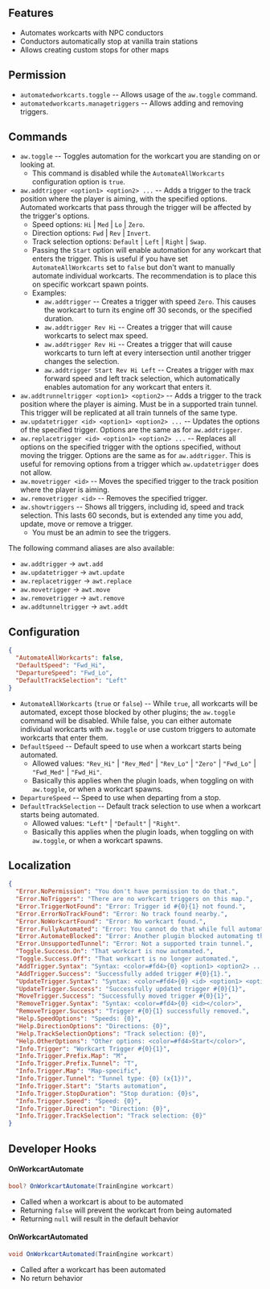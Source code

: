 ## Features

- Automates workcarts with NPC conductors
- Conductors automatically stop at vanilla train stations
- Allows creating custom stops for other maps

## Permission

- `automatedworkcarts.toggle` -- Allows usage of the `aw.toggle` command.
- `automatedworkcarts.managetriggers` -- Allows adding and removing triggers.

## Commands

- `aw.toggle` -- Toggles automation for the workcart you are standing on or looking at.
  - This command is disabled while the `AutomateAllWorkcarts` configuration option is `true`.
- `aw.addtrigger <option1> <option2> ...` -- Adds a trigger to the track position where the player is aiming, with the specified options. Automated workcarts that pass through the trigger will be affected by the trigger's options.
  - Speed options: `Hi` | `Med` | `Lo` | `Zero`.
  - Direction options: `Fwd` | `Rev` | `Invert`.
  - Track selection options: `Default` | `Left` | `Right` | `Swap`.
  - Passing the `Start` option will enable automation for any workcart that enters the trigger. This is useful if you have set `AutomateAllWorkcarts` set to `false` but don't want to manually automate individual workcarts. The recommendation is to place this on specific workcart spawn points.
  - Examples:
    - `aw.addtrigger` -- Creates a trigger with speed `Zero`. This causes the workcart to turn its engine off 30 seconds, or the specified duration.
    - `aw.addtrigger Rev Hi` -- Creates a trigger that will cause workcarts to select max speed.
    - `aw.addtrigger Rev Hi` -- Creates a trigger that will cause workcarts to turn left at every intersection until another trigger changes the selection.
    - `aw.addtrigger Start Rev Hi Left` -- Creates a trigger with max forward speed and left track selection, which automatically enables automation for any workcart that enters it.
- `aw.addtrunneltrigger <option1> <option2>` -- Adds a trigger to the track position where the player is aiming. Must be in a supported train tunnel. This trigger will be replicated at all train tunnels of the same type.
- `aw.updatetrigger <id> <option1> <option2> ...` -- Updates the options of the specified trigger. Options are the same as for `aw.addtrigger`.
- `aw.replacetrigger <id> <option1> <option2> ...` -- Replaces all options on the specified trigger with the options specified, without moving the trigger. Options are the same as for `aw.addtrigger`. This is useful for removing options from a trigger which `aw.updatetrigger` does not allow.
- `aw.movetrigger <id>` -- Moves the specified trigger to the track position where the player is aiming.
- `aw.removetrigger <id>` -- Removes the specified trigger.
- `aw.showtriggers` -- Shows all triggers, including id, speed and track selection. This lasts 60 seconds, but is extended any time you add, update, move or remove a trigger.
  - You must be an admin to see the triggers.

The following command aliases are also available:
- `aw.addtrigger` -> `awt.add`
- `aw.updatetrigger` -> `awt.update`
- `aw.replacetrigger` -> `awt.replace`
- `aw.movetrigger` -> `awt.move`
- `aw.removetrigger` -> `awt.remove`
- `aw.addtunneltrigger` -> `awt.addt`

## Configuration

```json
{
  "AutomateAllWorkcarts": false,
  "DefaultSpeed": "Fwd_Hi",
  "DepartureSpeed": "Fwd_Lo",
  "DefaultTrackSelection": "Left"
}
```

- `AutomateAllWorkcarts` (`true` or `false`) -- While `true`, all workcarts will be automated, except those blocked by other plugins; the `aw.toggle` command will be disabled. While false, you can either automate individual workcarts with `aw.toggle` or use custom triggers to automate workcarts that enter them.
- `DefaultSpeed` -- Default speed to use when a workcart starts being automated.
  - Allowed values: `"Rev_Hi"` | `"Rev_Med"` | `"Rev_Lo"` | `"Zero"` | `"Fwd_Lo"` | `"Fwd_Med"` | `"Fwd_Hi"`.
  - Basically this applies when the plugin loads, when toggling on with `aw.toggle`, or when a workcart spawns.
- `DepartureSpeed` -- Speed to use when departing from a stop.
- `DefaultTrackSelection` -- Default track selection to use when a workcart starts being automated.
  - Allowed values: `"Left"` | `"Default"` | `"Right"`.
  - Basically this applies when the plugin loads, when toggling on with `aw.toggle`, or when a workcart spawns.

## Localization

```json
{
  "Error.NoPermission": "You don't have permission to do that.",
  "Error.NoTriggers": "There are no workcart triggers on this map.",
  "Error.TriggerNotFound": "Error: Trigger id #{0}{1} not found.",
  "Error.ErrorNoTrackFound": "Error: No track found nearby.",
  "Error.NoWorkcartFound": "Error: No workcart found.",
  "Error.FullyAutomated": "Error: You cannot do that while full automation is on.",
  "Error.AutomateBlocked": "Error: Another plugin blocked automating that workcart.",
  "Error.UnsupportedTunnel": "Error: Not a supported train tunnel.",
  "Toggle.Success.On": "That workcart is now automated.",
  "Toggle.Success.Off": "That workcart is no longer automated.",
  "AddTrigger.Syntax": "Syntax: <color=#fd4>{0} <option1> <option2> ...</color>\n{1}",
  "AddTrigger.Success": "Successfully added trigger #{0}{1}.",
  "UpdateTrigger.Syntax": "Syntax: <color=#fd4>{0} <id> <option1> <option2> ...</color>\n{1}",
  "UpdateTrigger.Success": "Successfully updated trigger #{0}{1}",
  "MoveTrigger.Success": "Successfully moved trigger #{0}{1}",
  "RemoveTrigger.Syntax": "Syntax: <color=#fd4>{0} <id></color>",
  "RemoveTrigger.Success": "Trigger #{0}{1} successfully removed.",
  "Help.SpeedOptions": "Speeds: {0}",
  "Help.DirectionOptions": "Directions: {0}",
  "Help.TrackSelectionOptions": "Track selection: {0}",
  "Help.OtherOptions": "Other options: <color=#fd4>Start</color>",
  "Info.Trigger": "Workcart Trigger #{0}{1}",
  "Info.Trigger.Prefix.Map": "M",
  "Info.Trigger.Prefix.Tunnel": "T",
  "Info.Trigger.Map": "Map-specific",
  "Info.Trigger.Tunnel": "Tunnel type: {0} (x{1})",
  "Info.Trigger.Start": "Starts automation",
  "Info.Trigger.StopDuration": "Stop duration: {0}s",
  "Info.Trigger.Speed": "Speed: {0}",
  "Info.Trigger.Direction": "Direction: {0}",
  "Info.Trigger.TrackSelection": "Track selection: {0}"
}
```

## Developer Hooks

#### OnWorkcartAutomate

```csharp
bool? OnWorkcartAutomate(TrainEngine workcart)
```

- Called when a workcart is about to be automated
- Returning `false` will prevent the workcart from being automated
- Returning `null` will result in the default behavior

#### OnWorkcartAutomated

```csharp
void OnWorkcartAutomated(TrainEngine workcart)
```

- Called after a workcart has been automated
- No return behavior
